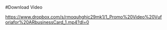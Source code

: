 #Download Video

https://www.dropbox.com/s/rmoquhghic29mk1/1_Promo%20Video%20Vuforiafor%20ARbusinessCard_1.mp4?dl=0